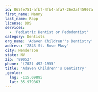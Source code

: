 ```yaml
---
id: 065fe751-afbf-4fb4-afa7-26e2af45907a
first_name: Manny
last_name: Rapp
license: DDS
services:
  - 'Pediatric Dentist or Pedodontist'
category: Dentists
org_name: 'Adaven Children''s Dentistry'
address: '2843 St. Rose Pkwy'
city: Henderson
state: NV
zip: '89052'
phone: '(702) 492-1955'
title: 'Adaven Children''s Dentistry'
_geoloc:
  lng: -115.09895
  lat: 35.979863
---
```

